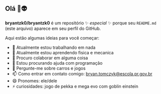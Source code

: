 
## Olá 👋👽

**bryantzk0/bryantzk0** é um repositório ✨ _especial_ ✨ porque seu `README.md` (este arquivo) aparece em seu perfil do GitHub.

Aqui estão algumas ideias para você começar:

- 🔭 Atualmente estou trabalhando em nada
- 🌱 Atualmente estou aprendendo fisica e mecanica
- 👯 Procuro colaborar em alguma coisa
- 🤔 Estou procurando ajuda com programação
- 💬 Pergunte-me sobre carros e jogos 
- 📫 Como entrar em contato comigo: bryan.tomczyk@escola.pr.gov.br
- 😄 Pronomes: ele/dele
- ⚡️ curiosidades: jogo de pekka e mega evo com goblin einstein
  
